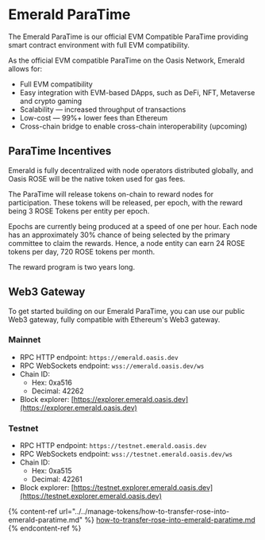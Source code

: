 # Emerald ParaTime

The Emerald ParaTime is our official EVM Compatible ParaTime providing smart contract environment with full EVM compatibility.

As the official EVM compatible ParaTime on the Oasis Network, Emerald allows for:

* Full EVM compatibility
* Easy integration with EVM-based DApps, such as DeFi, NFT, Metaverse and crypto gaming
* Scalability — increased throughput of transactions
* Low-cost — 99%+ lower fees than Ethereum
* Cross-chain bridge to enable cross-chain interoperability (upcoming)

## ParaTime Incentives <a href="#1b5b" id="1b5b"></a>

Emerald is fully decentralized with node operators distributed globally, and Oasis ROSE will be the native token used for gas fees.

The ParaTime will release tokens on-chain to reward nodes for participation. These tokens will be released, per epoch, with the reward being 3 ROSE Tokens per entity per epoch.

Epochs are currently being produced at a speed of one per hour. Each node has an approximately 30% chance of being selected by the primary committee to claim the rewards. Hence, a node entity can earn 24 ROSE tokens per day, 720 ROSE tokens per month.

The reward program is two years long.

## Web3 Gateway

To get started building on our Emerald ParaTime, you can use our public Web3 gateway, fully compatible with Ethereum's Web3 gateway.

### Mainnet

* RPC HTTP endpoint: `https://emerald.oasis.dev`
* RPC WebSockets endpoint: `wss://emerald.oasis.dev/ws`
* Chain ID:
  * Hex: 0xa516
  * Decimal: 42262
* Block explorer: [https://explorer.emerald.oasis.dev](https://explorer.emerald.oasis.dev)

### Testnet

* RPC HTTP endpoint: `https://testnet.emerald.oasis.dev`
* RPC WebSockets endpoint: `wss://testnet.emerald.oasis.dev/ws`
* Chain ID:
  * Hex: 0xa515
  * Decimal: 42261
* Block explorer: [https://testnet.explorer.emerald.oasis.dev](https://testnet.explorer.emerald.oasis.dev)

{% content-ref url="../../manage-tokens/how-to-transfer-rose-into-emerald-paratime.md" %}
[how-to-transfer-rose-into-emerald-paratime.md](../../manage-tokens/how-to-transfer-rose-into-emerald-paratime.md)
{% endcontent-ref %}
